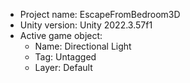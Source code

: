 <!-- UNITY CODE ASSIST INSTRUCTIONS START -->
- Project name: EscapeFromBedroom3D
- Unity version: Unity 2022.3.57f1
- Active game object:
  - Name: Directional Light
  - Tag: Untagged
  - Layer: Default
<!-- UNITY CODE ASSIST INSTRUCTIONS END -->